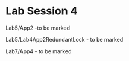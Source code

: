 # Lab  Session 4

Lab5/App2 -to be marked

Lab5/Lab4App2RedundantLock - to be marked

Lab7/App4 - to be marked

